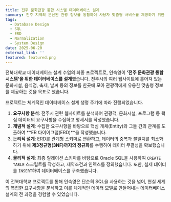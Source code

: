 ```yaml
---
title: 전주 문화관광 통합 시스템 데이터베이스 설계
summary: 전주 지역의 분산된 관광 정보를 통합하여 사용자 맞춤형 서비스를 제공하기 위한 관계형 데이터베이스를 설계한 프로젝트입니다.
tags:
  - Database Design
  - SQL
  - ERD
  - Normalization
  - System Design
date: 2025-06-20
external_link: ''
featured: featured.png
---
```

전북대학교 데이터베이스 설계 수업의 최종 프로젝트로, 인숙영이 **'전주 문화관광 통합 시스템'을 위한 데이터베이스를 설계**했습니다. 전주시의 여러 웹사이트에 흩어져 있는 문화시설, 음식점, 축제, 날씨 등의 정보를 한곳에 모아 관광객에게 유용한 맞춤형 정보를 제공하는 것을 목표로 했습니다.

프로젝트는 체계적인 데이터베이스 설계 생명 주기에 따라 진행되었습니다.
1.  **요구사항 분석**: 전주시 관련 웹사이트를 분석하여 관광객, 문화시설, 프로그램 등 핵심 데이터의 요구사항을 수집하고 명세서를 작성했습니다.
2.  **개념적 설계**: 수집한 요구사항을 바탕으로 핵심 개체(Entity)와 그들 간의 관계를 도출하여 **ER 다이어그램(ERD)**을 작성했습니다.
3.  **논리적 설계**: ERD를 관계형 스키마로 변환하고, 데이터의 중복과 불일치를 최소화하기 위해 **제3정규형(3NF)까지의 정규화**를 수행하여 데이터 무결성을 확보했습니다.
4.  **물리적 설계**: 최종 릴레이션 스키마를 바탕으로 Oracle SQL을 사용하여 `CREATE TABLE` 스크립트를 작성하고, 제약조건과 인덱스를 정의했습니다. 또한, 실제 데이터를 `INSERT`하여 데이터베이스를 구축했습니다.

이 전북대학교 프로젝트를 통해 인숙영은 단순히 SQL을 사용하는 것을 넘어, 현실 세계의 복잡한 요구사항을 분석하고 이를 체계적인 데이터 모델로 만들어내는 데이터베이스 설계의 전 과정을 경험할 수 있었습니다.